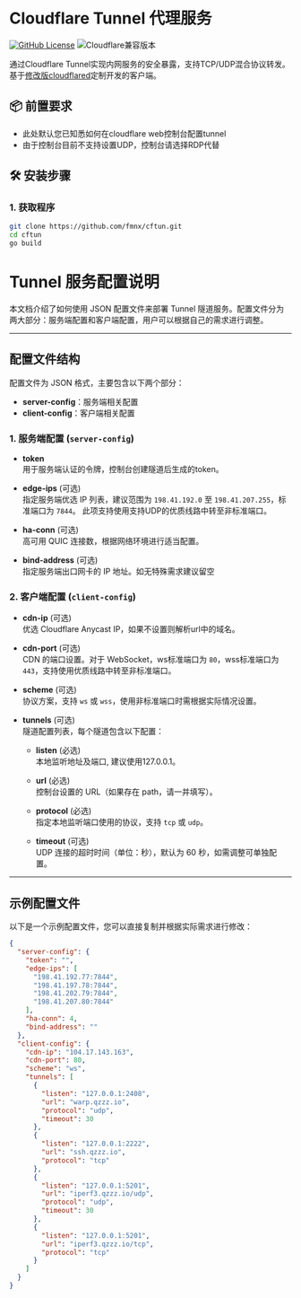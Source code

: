 # Cloudflare Tunnel 代理服务

[![GitHub License](https://img.shields.io/badge/license-MIT-blue.svg)](https://opensource.org/licenses/MIT)
![Cloudflare兼容版本](https://img.shields.io/badge/cloudflared-v2023.7.3-green)

通过Cloudflare Tunnel实现内网服务的安全暴露，支持TCP/UDP混合协议转发。基于[修改版cloudflared](https://github.com/fmnx/cloudflared)定制开发的客户端。

## 📦 前置要求

- 此处默认您已知悉如何在cloudflare web控制台配置tunnel
- 由于控制台目前不支持设置UDP，控制台请选择RDP代替

## 🛠️ 安装步骤

### 1. 获取程序
```bash
git clone https://github.com/fmnx/cftun.git
cd cftun
go build
```

# Tunnel 服务配置说明

本文档介绍了如何使用 JSON 配置文件来部署 Tunnel 隧道服务。配置文件分为两大部分：服务端配置和客户端配置，用户可以根据自己的需求进行调整。

---

## 配置文件结构

配置文件为 JSON 格式，主要包含以下两个部分：

- **server-config**：服务端相关配置
- **client-config**：客户端相关配置

### 1. 服务端配置 (`server-config`)

- **token**  
  用于服务端认证的令牌，控制台创建隧道后生成的token。

- **edge-ips** (可选)  
  指定服务端优选 IP 列表，建议范围为 `198.41.192.0` 至 `198.41.207.255`，标准端口为 `7844`。
  此项支持使用支持UDP的优质线路中转至非标准端口。

- **ha-conn** (可选)  
  高可用 QUIC 连接数，根据网络环境进行适当配置。

- **bind-address** (可选)  
  指定服务端出口网卡的 IP 地址。如无特殊需求建议留空

### 2. 客户端配置 (`client-config`)

- **cdn-ip** (可选)  
  优选 Cloudflare Anycast IP，如果不设置则解析url中的域名。

- **cdn-port** (可选)  
  CDN 的端口设置。对于 WebSocket，ws标准端口为 `80`，wss标准端口为 `443`，支持使用优质线路中转至非标准端口。

- **scheme** (可选)  
  协议方案，支持 `ws` 或 `wss`，使用非标准端口时需根据实际情况设置。

- **tunnels** (可选)  
  隧道配置列表，每个隧道包含以下配置：

    - **listen** (必选)  
      本地监听地址及端口, 建议使用127.0.0.1。

    - **url** (必选)  
      控制台设置的 URL（如果存在 path，请一并填写）。

    - **protocol** (必选)  
      指定本地监听端口使用的协议，支持 `tcp` 或 `udp`。

    - **timeout** (可选)  
      UDP 连接的超时时间（单位：秒），默认为 60 秒，如需调整可单独配置。

---

## 示例配置文件

以下是一个示例配置文件，您可以直接复制并根据实际需求进行修改：

```json
{
  "server-config": {
    "token": "",
    "edge-ips": [
      "198.41.192.77:7844",
      "198.41.197.78:7844",
      "198.41.202.79:7844",
      "198.41.207.80:7844"
    ],
    "ha-conn": 4,
    "bind-address": ""
  },
  "client-config": {
    "cdn-ip": "104.17.143.163",
    "cdn-port": 80,
    "scheme": "ws",
    "tunnels": [
      {
        "listen": "127.0.0.1:2408",
        "url": "warp.qzzz.io",
        "protocol": "udp",
        "timeout": 30
      },
      {
        "listen": "127.0.0.1:2222",
        "url": "ssh.qzzz.io",
        "protocol": "tcp"
      },
      {
        "listen": "127.0.0.1:5201",
        "url": "iperf3.qzzz.io/udp",
        "protocol": "udp",
        "timeout": 30
      },
      {
        "listen": "127.0.0.1:5201",
        "url": "iperf3.qzzz.io/tcp",
        "protocol": "tcp"
      }
    ]
  }
}
```
